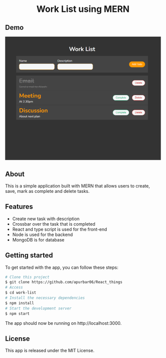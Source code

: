 <h1 align="center">Work List using MERN</h1>

## Demo
<p align="center">
  <img src="demo.png" width="800">
</p>


## About
This is a simple application built with MERN that allows users to create, save, mark as complete and delete tasks.


## Features
- Create new task with description
- Crossbar over the task that is completed
- React and type script is used for the front-end
- Node is used for the backend
- MongoDB is for database


## Getting started
To get started with the app, you can follow these steps:
``` bash
# Clone this project
$ git clone https://github.com/apurbar06/React_things
# Access
$ cd work-list
# Install the necessary dependencies
$ npm install
# Start the development server
$ npm start
```
The app should now be running on http://localhost:3000.


## License
This app is released under the MIT License.
